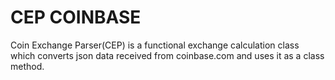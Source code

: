 # CEP COINBASE
Coin Exchange Parser(CEP) is a functional exchange calculation class which converts json data received from coinbase.com and uses it as a class method.
